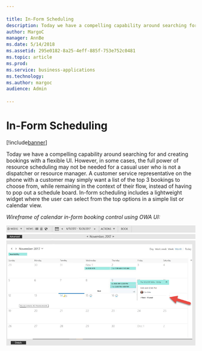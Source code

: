 ```yaml
---

title: In-Form Scheduling
description: Today we have a compelling capability around searching for and creating bookings with a flexible UI.
author: MargoC
manager: AnnBe
ms.date: 5/14/2018
ms.assetid: 295e0182-8a25-4eff-885f-753e752c0481
ms.topic: article
ms.prod: 
ms.service: business-applications
ms.technology: 
ms.author: margoc
audience: Admin

---
```

#  In-Form Scheduling


[!include[banner](../../../../includes/banner.md)]

Today we have a compelling capability around searching for and creating bookings
with a flexible UI. However, in some cases, the full power of resource
scheduling may not be needed for a casual user who is not a dispatcher or
resource manager. A customer service representative on the phone with a customer
may simply want a list of the top 3 bookings to choose from, while remaining in
the context of their flow, instead of having to pop out a schedule board.
In-form scheduling includes a lightweight widget where the user can select from
the top options in a simple list or calendar view.

*Wireframe of calendar in-form booking control using OWA UI:*

![](media/in-form-scheduling-1.png "")
<!-- picture -->

